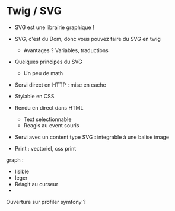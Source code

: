 # Twig / SVG

- SVG est une librairie graphique !
- SVG, c'est du Dom, donc vous pouvez faire du SVG en twig
  - Avantages ? Variables, traductions
- Quelques principes du SVG
  - Un peu de math
- Servi direct en HTTP : mise en cache
- Stylable en CSS
- Rendu en direct dans HTML
  - Text selectionnable
  - Reagis au event souris
- Servi avec un content type SVG : integrable à une balise image

- Print : vectoriel, css print



graph :

- lisible
- leger
- Réagit au curseur
- 



Ouverture sur profiler symfony ?
